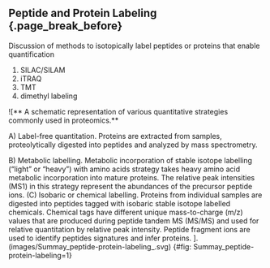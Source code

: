 ## Peptide and Protein Labeling {.page_break_before}

Discussion of methods to isotopically label peptides or proteins that enable quantification

1. SILAC/SILAM
2. iTRAQ
3. TMT
4. dimethyl labeling

![** A schematic representation of various quantitative strategies commonly used in proteomics.**

A) Label-free quantitation. Proteins are extracted from samples, proteolytically digested into peptides and analyzed by mass spectrometry.

B) Metabolic labelling. 
Metabolic incorporation of stable isotope labelling (“light” or “heavy”) with amino acids strategy takes heavy amino acid metabolic incorporation into mature proteins. 
The relative peak intensities (MS1) in this strategy represent the abundances of the precursor peptide ions.
(C) Isobaric or chemical labelling. 
Proteins from individual samples are digested into peptides tagged with isobaric stable isotope labelled chemicals. 
Chemical tags have different unique mass-to-charge (m/z) values that are produced during peptide tandem MS (MS/MS) and used for relative quantitation by relative peak intensity. 
Peptide fragment ions are used to identify peptides signatures and infer proteins.
]. (images/Summay_peptide-protein-labeling_.svg) {#fig: Summay_peptide-protein-labeling=1}


